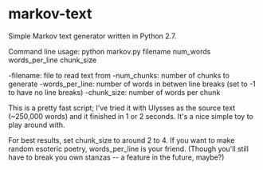 markov-text
===========

Simple Markov text generator written in Python 2.7.

Command line usage:
python markov.py filename num_words words_per_line chunk_size

-filename: file to read text from
-num_chunks: number of chunks to generate
-words_per_line: number of words in betwen line breaks (set to -1 to have no line breaks)
-chunk_size: number of words per chunk

This is a pretty fast script; I've tried it with Ulysses as the source text (~250,000 words) and it finished in 1 or 2 seconds. It's a nice simple toy to play around with.

For best results, set chunk_size to around 2 to 4. If you want to make random esoteric poetry, words_per_line is your friend. (Though you'll still have to break you own stanzas -- a feature in the future, maybe?)
